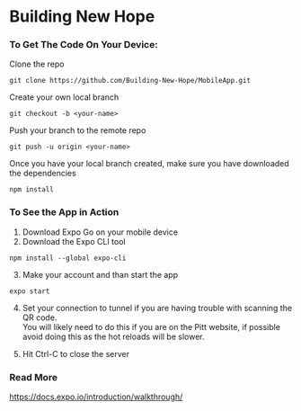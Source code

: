 # Building New Hope

### To Get The Code On Your Device:  
Clone the repo 
```
git clone https://github.com/Building-New-Hope/MobileApp.git
```
Create your own local branch
```
git checkout -b <your-name>
```
Push your branch to the remote repo
```
git push -u origin <your-name>
```

Once you have your local branch created, make sure you have downloaded the dependencies
```
npm install
```

### To See the App in Action
1. Download Expo Go on your mobile device
2. Download the Expo CLI tool
```
npm install --global expo-cli
```
3. Make your account and than start the app 
```
expo start
```
4. Set your connection to tunnel if you are having trouble with scanning the QR code.   
You will likely need to do this if you are on the Pitt website, if possible avoid doing this as the hot reloads will be slower. 

5. Hit Ctrl-C to close the server

### Read More 
https://docs.expo.io/introduction/walkthrough/
